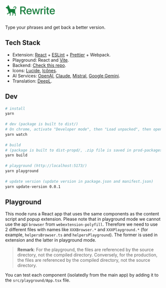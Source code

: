 # <img width="165" height="40" src="src/static/assets/logo.png" width="425"/>

Type your phrases and get back a better version.

## Tech Stack

- Extension: [React](https://reactjs.org/) + [ESLint](https://eslint.org/) + [Prettier](https://eslint.org/) + Webpack.
- Playground: React and [Vite](https://vitejs.dev/).
- Backend: [Check this repo](https://github.com/dinhanhthi/rewrite-server).
- Icons: [Lucide](https://lucide.dev/), [Icônes](https://icones.js.org/).
- AI Services: [OpenAI](https://openai.com/), [Claude](https://claude.ai/), [Mistral](https://mistral.ai/), [Google Gemini](https://gemini.google.com/).
- Translation: [DeepL](https://deepl.com/).

## Dev

```bash
# install
yarn

# dev (package is built to dist/)
# On chrome, activate "Developer mode", then "Load unpacked", then open dist/ folder
yarn watch

# build
# (package is built to dist-propd/, .zip file is saved in prod-packages/)
yarn build

# playground (http://localhost:5173/)
yarn playground

# update version (update version in package.json and manifest.json)
yarn update-version 0.0.1
```

## Playground

This mode runs a React app that uses the same components as the content script and popup extension. Please note that in playground mode we cannot use the api `browser` from `webextension-polyfill`. Therefore we need to use 2 different files with names like `XXXBrowser.*` and `XXXPlayground.*` (for example, `helpersBrowser.ts` and `helpersPlayground`). The former is used in extension and the latter in playground mode.

> **Remark**: For the playground, the files are referenced by the source directory, not the compiled directory. Conversely, for the production, the files are referenced by the compiled directory, not the source directory.

You can test each component (isolatedly from the main app) by adding it to the `src/playground/App.tsx` file.
